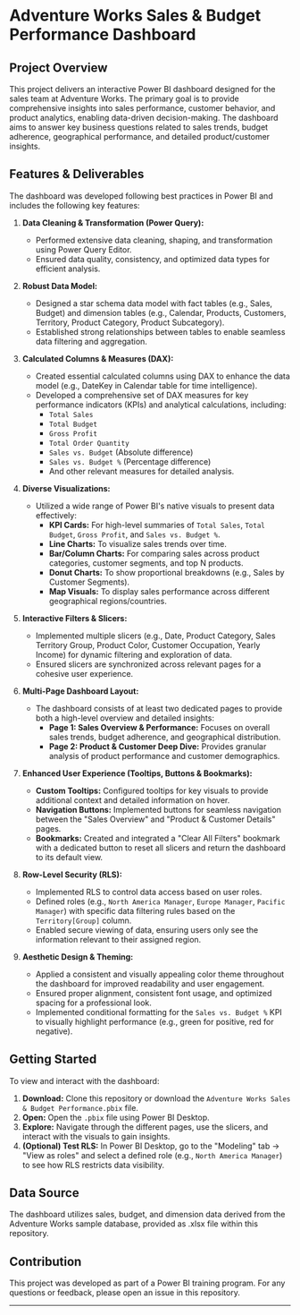 # Adventure Works Sales & Budget Performance Dashboard

## Project Overview

This project delivers an interactive Power BI dashboard designed for the sales team at Adventure Works. The primary goal is to provide comprehensive insights into sales performance, customer behavior, and product analytics, enabling data-driven decision-making. The dashboard aims to answer key business questions related to sales trends, budget adherence, geographical performance, and detailed product/customer insights.

## Features & Deliverables

The dashboard was developed following best practices in Power BI and includes the following key features:

1.  **Data Cleaning & Transformation (Power Query):**
    * Performed extensive data cleaning, shaping, and transformation using Power Query Editor.
    * Ensured data quality, consistency, and optimized data types for efficient analysis.

2.  **Robust Data Model:**
    * Designed a star schema data model with fact tables (e.g., Sales, Budget) and dimension tables (e.g., Calendar, Products, Customers, Territory, Product Category, Product Subcategory).
    * Established strong relationships between tables to enable seamless data filtering and aggregation.

3.  **Calculated Columns & Measures (DAX):**
    * Created essential calculated columns using DAX to enhance the data model (e.g., DateKey in Calendar table for time intelligence).
    * Developed a comprehensive set of DAX measures for key performance indicators (KPIs) and analytical calculations, including:
        * `Total Sales`
        * `Total Budget`
        * `Gross Profit`
        * `Total Order Quantity`
        * `Sales vs. Budget` (Absolute difference)
        * `Sales vs. Budget %` (Percentage difference)
        * And other relevant measures for detailed analysis.

4.  **Diverse Visualizations:**
    * Utilized a wide range of Power BI's native visuals to present data effectively:
        * **KPI Cards:** For high-level summaries of `Total Sales`, `Total Budget`, `Gross Profit`, and `Sales vs. Budget %`.
        * **Line Charts:** To visualize sales trends over time.
        * **Bar/Column Charts:** For comparing sales across product categories, customer segments, and top N products.
        * **Donut Charts:** To show proportional breakdowns (e.g., Sales by Customer Segments).
        * **Map Visuals:** To display sales performance across different geographical regions/countries.

5.  **Interactive Filters & Slicers:**
    * Implemented multiple slicers (e.g., Date, Product Category, Sales Territory Group, Product Color, Customer Occupation, Yearly Income) for dynamic filtering and exploration of data.
    * Ensured slicers are synchronized across relevant pages for a cohesive user experience.

6.  **Multi-Page Dashboard Layout:**
    * The dashboard consists of at least two dedicated pages to provide both a high-level overview and detailed insights:
        * **Page 1: Sales Overview & Performance:** Focuses on overall sales trends, budget adherence, and geographical distribution.
        * **Page 2: Product & Customer Deep Dive:** Provides granular analysis of product performance and customer demographics.

7.  **Enhanced User Experience (Tooltips, Buttons & Bookmarks):**
    * **Custom Tooltips:** Configured tooltips for key visuals to provide additional context and detailed information on hover.
    * **Navigation Buttons:** Implemented buttons for seamless navigation between the "Sales Overview" and "Product & Customer Details" pages.
    * **Bookmarks:** Created and integrated a "Clear All Filters" bookmark with a dedicated button to reset all slicers and return the dashboard to its default view.

8.  **Row-Level Security (RLS):**
    * Implemented RLS to control data access based on user roles.
    * Defined roles (e.g., `North America Manager`, `Europe Manager`, `Pacific Manager`) with specific data filtering rules based on the `Territory[Group]` column.
    * Enabled secure viewing of data, ensuring users only see the information relevant to their assigned region.

9.  **Aesthetic Design & Theming:**
    * Applied a consistent and visually appealing color theme throughout the dashboard for improved readability and user engagement.
    * Ensured proper alignment, consistent font usage, and optimized spacing for a professional look.
    * Implemented conditional formatting for the `Sales vs. Budget %` KPI to visually highlight performance (e.g., green for positive, red for negative).

## Getting Started

To view and interact with the dashboard:

1.  **Download:** Clone this repository or download the `Adventure Works Sales & Budget Performance.pbix` file.
2.  **Open:** Open the `.pbix` file using Power BI Desktop.
3.  **Explore:** Navigate through the different pages, use the slicers, and interact with the visuals to gain insights.
4.  **(Optional) Test RLS:** In Power BI Desktop, go to the "Modeling" tab -> "View as roles" and select a defined role (e.g., `North America Manager`) to see how RLS restricts data visibility.

## Data Source

The dashboard utilizes sales, budget, and dimension data derived from the Adventure Works sample database, provided as .xlsx file within this repository.

## Contribution

This project was developed as part of a Power BI training program. For any questions or feedback, please open an issue in this repository.

---
